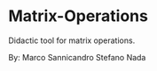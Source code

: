 Matrix-Operations
=================

Didactic tool for matrix operations.

By:
Marco Sannicandro
Stefano Nada
